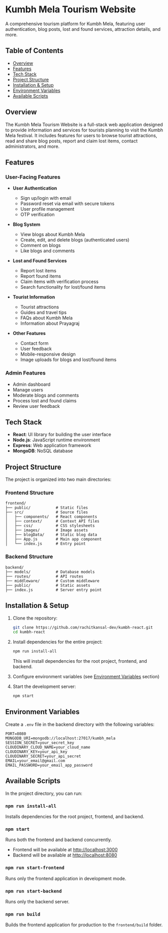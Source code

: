 # Kumbh Mela Tourism Website

A comprehensive tourism platform for Kumbh Mela, featuring user authentication, blog posts, lost and found services, attraction details, and more.

## Table of Contents

- [Overview](#overview)
- [Features](#features)
- [Tech Stack](#tech-stack)
- [Project Structure](#project-structure)
- [Installation & Setup](#installation--setup)
- [Environment Variables](#environment-variables)
- [Available Scripts](#available-scripts)

## Overview

The Kumbh Mela Tourism Website is a full-stack web application designed to provide information and services for tourists planning to visit the Kumbh Mela festival. It includes features for users to browse tourist attractions, read and share blog posts, report and claim lost items, contact administrators, and more.

## Features

### User-Facing Features

- **User Authentication**
  - Sign up/login with email
  - Password reset via email with secure tokens
  - User profile management
  - OTP verification

- **Blog System**
  - View blogs about Kumbh Mela
  - Create, edit, and delete blogs (authenticated users)
  - Comment on blogs
  - Like blogs and comments

- **Lost and Found Services**
  - Report lost items
  - Report found items
  - Claim items with verification process
  - Search functionality for lost/found items

- **Tourist Information**
  - Tourist attractions
  - Guides and travel tips
  - FAQs about Kumbh Mela
  - Information about Prayagraj

- **Other Features**
  - Contact form
  - User feedback
  - Mobile-responsive design
  - Image uploads for blogs and lost/found items

### Admin Features

- Admin dashboard
- Manage users
- Moderate blogs and comments
- Process lost and found claims
- Review user feedback

## Tech Stack

- **React**: UI library for building the user interface
- **Node.js**: JavaScript runtime environment
- **Express**: Web application framework
- **MongoDB**: NoSQL database

## Project Structure

The project is organized into two main directories:

### Frontend Structure

```
frontend/
├── public/           # Static files
├── src/              # Source files
│   ├── components/   # React components
│   ├── context/      # Context API files
│   ├── css/          # CSS stylesheets
│   ├── images/       # Image assets
│   ├── blogData/     # Static blog data
│   ├── App.js        # Main app component
│   └── index.js      # Entry point
```

### Backend Structure

```
backend/
├── models/           # Database models
├── routes/           # API routes
├── middleware/       # Custom middleware
├── public/           # Static assets
├── index.js          # Server entry point
```

## Installation & Setup

1. Clone the repository:
   ```bash
   git clone https://github.com/rachitkansal-dev/kumbh-react.git
   cd kumbh-react
   ```

2. Install dependencies for the entire project:
   ```bash
   npm run install-all
   ```

   This will install dependencies for the root project, frontend, and backend.

3. Configure environment variables (see [Environment Variables](#environment-variables) section)

4. Start the development server:
   ```bash
   npm start
   ```

## Environment Variables

Create a `.env` file in the backend directory with the following variables:

```
PORT=8080
MONGODB_URI=mongodb://localhost:27017/kumbh_mela
SESSION_SECRET=your_secret_key
CLOUDINARY_CLOUD_NAME=your_cloud_name
CLOUDINARY_KEY=your_api_key
CLOUDINARY_SECRET=your_api_secret
EMAIL=your_email@gmail.com
EMAIL_PASSWORD=your_email_app_password
```

## Available Scripts

In the project directory, you can run:

### `npm run install-all`

Installs dependencies for the root project, frontend, and backend.

### `npm start`

Runs both the frontend and backend concurrently.
- Frontend will be available at [http://localhost:3000](http://localhost:3000)
- Backend will be available at [http://localhost:8080](http://localhost:8080)

### `npm run start-frontend`

Runs only the frontend application in development mode.

### `npm run start-backend`

Runs only the backend server.

### `npm run build`

Builds the frontend application for production to the `frontend/build` folder.